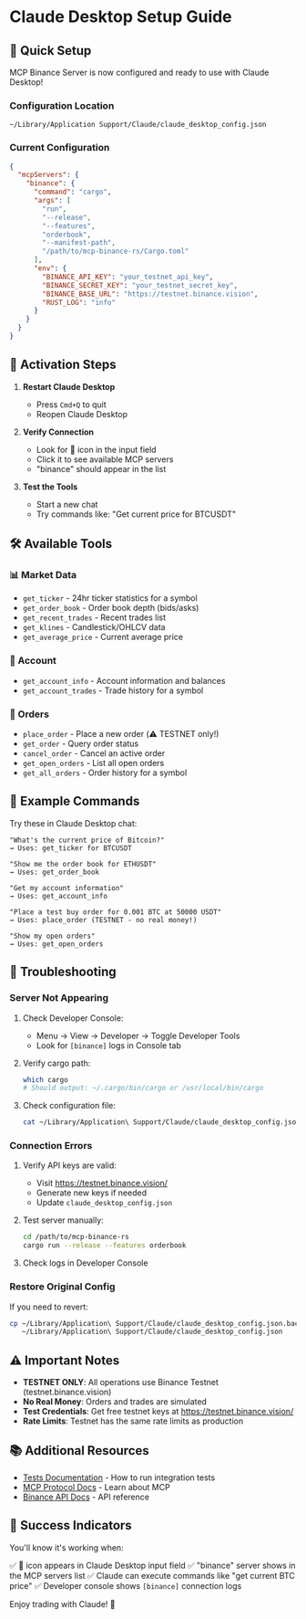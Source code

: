 # Claude Desktop Setup Guide

## 🎯 Quick Setup

MCP Binance Server is now configured and ready to use with Claude Desktop!

### Configuration Location

```
~/Library/Application Support/Claude/claude_desktop_config.json
```

### Current Configuration

```json
{
  "mcpServers": {
    "binance": {
      "command": "cargo",
      "args": [
        "run",
        "--release",
        "--features",
        "orderbook",
        "--manifest-path",
        "/path/to/mcp-binance-rs/Cargo.toml"
      ],
      "env": {
        "BINANCE_API_KEY": "your_testnet_api_key",
        "BINANCE_SECRET_KEY": "your_testnet_secret_key",
        "BINANCE_BASE_URL": "https://testnet.binance.vision",
        "RUST_LOG": "info"
      }
    }
  }
}
```

## 🔄 Activation Steps

1. **Restart Claude Desktop**
   - Press `Cmd+Q` to quit
   - Reopen Claude Desktop

2. **Verify Connection**
   - Look for 🔌 icon in the input field
   - Click it to see available MCP servers
   - "binance" should appear in the list

3. **Test the Tools**
   - Start a new chat
   - Try commands like: "Get current price for BTCUSDT"

## 🛠️ Available Tools

### 📊 Market Data
- `get_ticker` - 24hr ticker statistics for a symbol
- `get_order_book` - Order book depth (bids/asks)
- `get_recent_trades` - Recent trades list
- `get_klines` - Candlestick/OHLCV data
- `get_average_price` - Current average price

### 👤 Account
- `get_account_info` - Account information and balances
- `get_account_trades` - Trade history for a symbol

### 📝 Orders
- `place_order` - Place a new order (⚠️ TESTNET only!)
- `get_order` - Query order status
- `cancel_order` - Cancel an active order
- `get_open_orders` - List all open orders
- `get_all_orders` - Order history for a symbol

## 💬 Example Commands

Try these in Claude Desktop chat:

```
"What's the current price of Bitcoin?"
→ Uses: get_ticker for BTCUSDT

"Show me the order book for ETHUSDT"
→ Uses: get_order_book

"Get my account information"
→ Uses: get_account_info

"Place a test buy order for 0.001 BTC at 50000 USDT"
→ Uses: place_order (TESTNET - no real money!)

"Show my open orders"
→ Uses: get_open_orders
```

## 🐛 Troubleshooting

### Server Not Appearing

1. Check Developer Console:
   - Menu → View → Developer → Toggle Developer Tools
   - Look for `[binance]` logs in Console tab

2. Verify cargo path:
   ```bash
   which cargo
   # Should output: ~/.cargo/bin/cargo or /usr/local/bin/cargo
   ```

3. Check configuration file:
   ```bash
   cat ~/Library/Application\ Support/Claude/claude_desktop_config.json
   ```

### Connection Errors

1. Verify API keys are valid:
   - Visit https://testnet.binance.vision/
   - Generate new keys if needed
   - Update `claude_desktop_config.json`

2. Test server manually:
   ```bash
   cd /path/to/mcp-binance-rs
   cargo run --release --features orderbook
   ```

3. Check logs in Developer Console

### Restore Original Config

If you need to revert:

```bash
cp ~/Library/Application\ Support/Claude/claude_desktop_config.json.backup \
   ~/Library/Application\ Support/Claude/claude_desktop_config.json
```

## ⚠️ Important Notes

- **TESTNET ONLY**: All operations use Binance Testnet (testnet.binance.vision)
- **No Real Money**: Orders and trades are simulated
- **Test Credentials**: Get free testnet keys at https://testnet.binance.vision/
- **Rate Limits**: Testnet has the same rate limits as production

## 📚 Additional Resources

- [Tests Documentation](tests/README.md) - How to run integration tests
- [MCP Protocol Docs](https://modelcontextprotocol.io/) - Learn about MCP
- [Binance API Docs](https://binance-docs.github.io/apidocs/spot/en/) - API reference

## 🎉 Success Indicators

You'll know it's working when:

✅ 🔌 icon appears in Claude Desktop input field
✅ "binance" server shows in the MCP servers list
✅ Claude can execute commands like "get current BTC price"
✅ Developer console shows `[binance]` connection logs

Enjoy trading with Claude! 🚀
